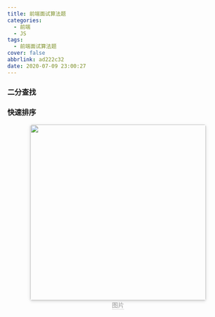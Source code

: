 ```yaml
---
title: 前端面试算法题
categories:
  - 前端
  - JS
tags:
  - 前端面试算法题
cover: false
abbrlink: ad222c32
date: 2020-07-09 23:00:27
---
```


### 二分查找
### 快速排序
<center>
    <img style="border-radius: 0.3125em;
    box-shadow: 0 2px 4px 0 rgba(34,36,38,.12),0 2px 10px 0 rgba(34,36,38,.08);display:inline;margin:0" 
    src="" width=400 />
    <br>
    <div style="color:orange; border-bottom: 1px solid #d9d9d9;
    display: inline-block;
    color: #999;">图片</div>
</center>